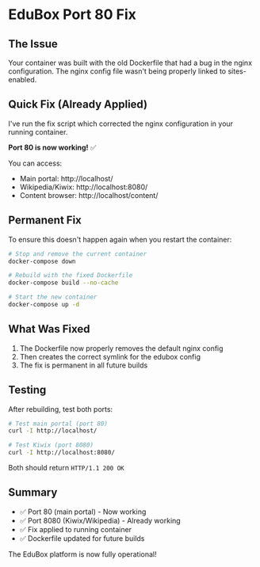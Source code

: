 # EduBox Port 80 Fix

## The Issue
Your container was built with the old Dockerfile that had a bug in the nginx configuration. The nginx config file wasn't being properly linked to sites-enabled.

## Quick Fix (Already Applied)
I've run the fix script which corrected the nginx configuration in your running container. 

**Port 80 is now working!** ✅

You can access:
- Main portal: http://localhost/
- Wikipedia/Kiwix: http://localhost:8080/
- Content browser: http://localhost/content/

## Permanent Fix
To ensure this doesn't happen again when you restart the container:

```bash
# Stop and remove the current container
docker-compose down

# Rebuild with the fixed Dockerfile
docker-compose build --no-cache

# Start the new container
docker-compose up -d
```

## What Was Fixed
1. The Dockerfile now properly removes the default nginx config
2. Then creates the correct symlink for the edubox config
3. The fix is permanent in all future builds

## Testing
After rebuilding, test both ports:
```bash
# Test main portal (port 80)
curl -I http://localhost/

# Test Kiwix (port 8080)
curl -I http://localhost:8080/
```

Both should return `HTTP/1.1 200 OK`

## Summary
- ✅ Port 80 (main portal) - Now working
- ✅ Port 8080 (Kiwix/Wikipedia) - Already working
- ✅ Fix applied to running container
- ✅ Dockerfile updated for future builds

The EduBox platform is now fully operational!

